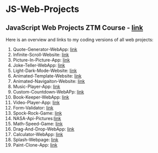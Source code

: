 # JS-Web-Projects
## JavaScript Web Projects ZTM Course - [link](https://www.udemy.com/course/javascript-web-projects-to-build-your-portfolio-resume/)
Here is an overview and links to my coding versions of all web projects:

1. Quote-Generator-WebApp: [link](https://github.com/kaloyanTry/JS-Web-Projects/tree/main/QuoteGeneratorApp)
2. Infinite-Scroll-Website: [link](https://github.com/kaloyanTry/JS-Web-Projects/tree/main/InfiniteScroll)
3. Picture-In-Picture-App: [link](https://github.com/kaloyanTry/JS-Web-Projects/tree/main/Picture-In-Picture)
4. Joke-Teller-WebApp: [link](https://github.com/kaloyanTry/JS-Web-Projects/tree/main/Joke-Teller)
5. Light-Dark-Mode-Website: [link](https://github.com/kaloyanTry/JS-Web-Projects/tree/main/Light-Dark-Mode)
6. Animated-Template-Website: [link](https://github.com/kaloyanTry/JS-Web-Projects/tree/main/Animated-Template)
7. Animated-Navigaiton-Website: [link](https://github.com/kaloyanTry/JS-Web-Projects/tree/main/Animated-Navigation)
8. Music-Player-App: [link](https://github.com/kaloyanTry/JS-Web-Projects/tree/main/Music-Player)
9. Custom-Countdown-WebAPp: [link](https://github.com/kaloyanTry/JS-Web-Projects/tree/main/Custom-Countdown)
10. Book-Keeper-WebApp: [link](https://github.com/kaloyanTry/JS-Web-Projects/tree/main/Book-Keeper)
11. Video-Player-App: [link](https://github.com/kaloyanTry/JS-Web-Projects/tree/main/Video-Player-App)
12. Form-Validator: [link](https://github.com/kaloyanTry/JS-Web-Projects/tree/main/Form-Validator)
13. Spock-Rock-Game: [link](https://github.com/kaloyanTry/JS-Web-Projects/tree/main/Spock-Rock-Game)
14. NASA-Api-Pictures:[link](https://github.com/kaloyanTry/JS-Web-Projects/tree/main/NASA-Api-Pictures)
15. Math-Speed-Game: [link](https://github.com/kaloyanTry/JS-Web-Projects/tree/main/Math-Speed-Game)
16. Drag-And-Drop-WebApp: [link](https://github.com/kaloyanTry/JS-Web-Projects/tree/main/Drag-And-Drop-WebApp)
17. Calculator-WebApp: [link](https://github.com/kaloyanTry/JS-Web-Projects/tree/main/Calculator-WebApp)
18. Splash-Webpage: [link](https://github.com/kaloyanTry/JS-Web-Projects/tree/main/Splash-Page-Website)
19. Paint-Clone-App: [link](https://github.com/kaloyanTry/JS-Web-Projects/tree/main/Paint-Clone-App)
